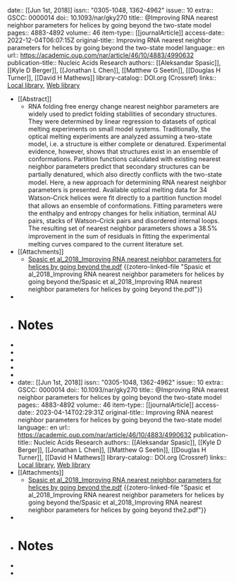 date:: [[Jun 1st, 2018]]
issn:: "0305-1048, 1362-4962"
issue:: 10
extra:: GSCC: 0000014
doi:: 10.1093/nar/gky270
title:: @Improving RNA nearest neighbor parameters for helices by going beyond the two-state model
pages:: 4883-4892
volume:: 46
item-type:: [[journalArticle]]
access-date:: 2022-12-04T06:07:15Z
original-title:: Improving RNA nearest neighbor parameters for helices by going beyond the two-state model
language:: en
url:: https://academic.oup.com/nar/article/46/10/4883/4990632
publication-title:: Nucleic Acids Research
authors:: [[Aleksandar Spasic]], [[Kyle D Berger]], [[Jonathan L Chen]], [[Matthew G Seetin]], [[Douglas H Turner]], [[David H Mathews]]
library-catalog:: DOI.org (Crossref)
links:: [Local library](zotero://select/library/items/AK58TMVW), [Web library](https://www.zotero.org/users/6257385/items/AK58TMVW)

- [[Abstract]]
	- RNA folding free energy change nearest neighbor parameters are widely used to predict folding stabilities of secondary structures. They were determined by linear regression to datasets of optical melting experiments on small model systems. Traditionally, the optical melting experiments are analyzed assuming a two-state model, i.e. a structure is either complete or denatured. Experimental evidence, however, shows that structures exist in an ensemble of conformations. Partition functions calculated with existing nearest neighbor parameters predict that secondary structures can be partially denatured, which also directly conﬂicts with the two-state model. Here, a new approach for determining RNA nearest neighbor parameters is presented. Available optical melting data for 34 Watson–Crick helices were ﬁt directly to a partition function model that allows an ensemble of conformations. Fitting parameters were the enthalpy and entropy changes for helix initiation, terminal AU pairs, stacks of Watson–Crick pairs and disordered internal loops. The resulting set of nearest neighbor parameters shows a 38.5% improvement in the sum of residuals in ﬁtting the experimental melting curves compared to the current literature set.
- [[Attachments]]
	- [Spasic et al_2018_Improving RNA nearest neighbor parameters for helices by going beyond the.pdf](zotero://select/library/items/JSUIGXUV) {{zotero-linked-file "Spasic et al_2018_Improving RNA nearest neighbor parameters for helices by going beyond the/Spasic et al_2018_Improving RNA nearest neighbor parameters for helices by going beyond the.pdf"}}
-
- # Notes
-
-
-
-
-
- date:: [[Jun 1st, 2018]]
  issn:: "0305-1048, 1362-4962"
  issue:: 10
  extra:: GSCC: 0000014
  doi:: 10.1093/nar/gky270
  title:: @Improving RNA nearest neighbor parameters for helices by going beyond the two-state model
  pages:: 4883-4892
  volume:: 46
  item-type:: [[journalArticle]]
  access-date:: 2023-04-14T02:29:31Z
  original-title:: Improving RNA nearest neighbor parameters for helices by going beyond the two-state model
  language:: en
  url:: https://academic.oup.com/nar/article/46/10/4883/4990632
  publication-title:: Nucleic Acids Research
  authors:: [[Aleksandar Spasic]], [[Kyle D Berger]], [[Jonathan L Chen]], [[Matthew G Seetin]], [[Douglas H Turner]], [[David H Mathews]]
  library-catalog:: DOI.org (Crossref)
  links:: [Local library](zotero://select/library/items/8HWKH8CC), [Web library](https://www.zotero.org/users/6257385/items/8HWKH8CC)
- [[Attachments]]
	- [Spasic et al_2018_Improving RNA nearest neighbor parameters for helices by going beyond the.pdf](zotero://select/library/items/PE3CUDYW) {{zotero-linked-file "Spasic et al_2018_Improving RNA nearest neighbor parameters for helices by going beyond the/Spasic et al_2018_Improving RNA nearest neighbor parameters for helices by going beyond the2.pdf"}}
-
- # Notes
-
-
